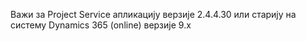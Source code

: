 Важи за Project Service апликацију верзије 2.4.4.30 или старију на систему Dynamics 365 (online) верзије 9.x
